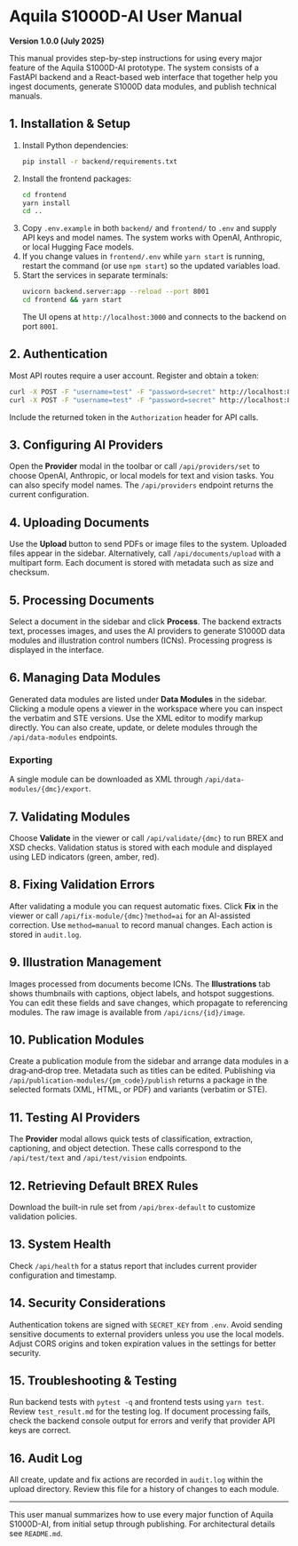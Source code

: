 # Aquila S1000D-AI User Manual
**Version 1.0.0 (July 2025)**


This manual provides step-by-step instructions for using every major feature of the Aquila S1000D-AI prototype. The system consists of a FastAPI backend and a React-based web interface that together help you ingest documents, generate S1000D data modules, and publish technical manuals.

## 1. Installation & Setup
1. Install Python dependencies:
   ```bash
   pip install -r backend/requirements.txt
   ```
2. Install the frontend packages:
   ```bash
   cd frontend
   yarn install
   cd ..
   ```
3. Copy `.env.example` in both `backend/` and `frontend/` to `.env` and supply API keys and model names. The system works with OpenAI, Anthropic, or local Hugging Face models.
4. If you change values in `frontend/.env` while `yarn start` is running, restart the command (or use `npm start`) so the updated variables load.
5. Start the services in separate terminals:
   ```bash
   uvicorn backend.server:app --reload --port 8001
   cd frontend && yarn start
   ```
   The UI opens at `http://localhost:3000` and connects to the backend on port `8001`.

## 2. Authentication
Most API routes require a user account. Register and obtain a token:
```bash
curl -X POST -F "username=test" -F "password=secret" http://localhost:8001/auth/register
curl -X POST -F "username=test" -F "password=secret" http://localhost:8001/auth/token
```
Include the returned token in the `Authorization` header for API calls.

## 3. Configuring AI Providers
Open the **Provider** modal in the toolbar or call `/api/providers/set` to choose OpenAI, Anthropic, or local models for text and vision tasks. You can also specify model names. The `/api/providers` endpoint returns the current configuration.

## 4. Uploading Documents
Use the **Upload** button to send PDFs or image files to the system. Uploaded files appear in the sidebar. Alternatively, call `/api/documents/upload` with a multipart form. Each document is stored with metadata such as size and checksum.

## 5. Processing Documents
Select a document in the sidebar and click **Process**. The backend extracts text, processes images, and uses the AI providers to generate S1000D data modules and illustration control numbers (ICNs). Processing progress is displayed in the interface.

## 6. Managing Data Modules
Generated data modules are listed under **Data Modules** in the sidebar. Clicking a module opens a viewer in the workspace where you can inspect the verbatim and STE versions. Use the XML editor to modify markup directly. You can also create, update, or delete modules through the `/api/data-modules` endpoints.

### Exporting
A single module can be downloaded as XML through `/api/data-modules/{dmc}/export`.

## 7. Validating Modules
Choose **Validate** in the viewer or call `/api/validate/{dmc}` to run BREX and XSD checks. Validation status is stored with each module and displayed using LED indicators (green, amber, red).

## 8. Fixing Validation Errors
After validating a module you can request automatic fixes. Click **Fix** in the viewer or call `/api/fix-module/{dmc}?method=ai` for an AI-assisted correction. Use `method=manual` to record manual changes. Each action is stored in `audit.log`.

## 9. Illustration Management
Images processed from documents become ICNs. The **Illustrations** tab shows thumbnails with captions, object labels, and hotspot suggestions. You can edit these fields and save changes, which propagate to referencing modules. The raw image is available from `/api/icns/{id}/image`.

## 10. Publication Modules
Create a publication module from the sidebar and arrange data modules in a drag‑and‑drop tree. Metadata such as titles can be edited. Publishing via `/api/publication-modules/{pm_code}/publish` returns a package in the selected formats (XML, HTML, or PDF) and variants (verbatim or STE).

## 11. Testing AI Providers
The **Provider** modal allows quick tests of classification, extraction, captioning, and object detection. These calls correspond to the `/api/test/text` and `/api/test/vision` endpoints.

## 12. Retrieving Default BREX Rules
Download the built-in rule set from `/api/brex-default` to customize validation policies.

## 13. System Health
Check `/api/health` for a status report that includes current provider configuration and timestamp.

## 14. Security Considerations
Authentication tokens are signed with `SECRET_KEY` from `.env`. Avoid sending sensitive documents to external providers unless you use the local models. Adjust CORS origins and token expiration values in the settings for better security.

## 15. Troubleshooting & Testing
Run backend tests with `pytest -q` and frontend tests using `yarn test`. Review `test_result.md` for the testing log. If document processing fails, check the backend console output for errors and verify that provider API keys are correct.
## 16. Audit Log
All create, update and fix actions are recorded in `audit.log` within the upload directory. Review this file for a history of changes to each module.


---
This user manual summarizes how to use every major function of Aquila S1000D-AI, from initial setup through publishing. For architectural details see `README.md`.
